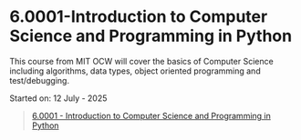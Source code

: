 # 6.0001-Introduction to Computer Science and Programming in Python
This course from MIT OCW will cover the basics of Computer Science including algorithms, data types, object oriented programming and test/debugging.

Started on: 12 July - 2025
> [6.0001 - Introduction to Computer Science and Programming in Python](https://ocw.mit.edu/courses/6-0001-introduction-to-computer-science-and-programming-in-python-fall-2016/pages/syllabus/)

